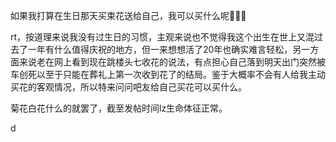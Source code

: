 如果我打算在生日那天买束花送给自己，我可以买什么呢🤔🤔🤔

rt，按道理来说我没有过生日的习惯，主观来说也不觉得我这个出生在世上又混过去了一年有什么值得庆祝的地方，但一来想想活了20年也确实难言轻松，另一方面来说老在网上看到现在跳楼头七收花的说法，有点担心自己落到明天出门突然被车创死以至于只能在葬礼上第一次收到花了的结局。鉴于大概率不会有人给我主动买花的客观情况，所以特来问问吧友给自己买花可以买什么。

菊花白花什么的就罢了，截至发帖时间lz生命体征正常。

d